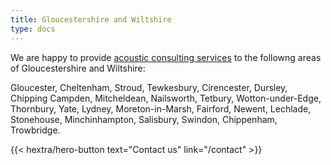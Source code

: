 ```yaml
---
title: Gloucestershire and Wiltshire
type: docs
---
```


We are happy to provide [acoustic consulting services](../services/) to the followng areas of Gloucestershire and Wiltshire:

Gloucester, Cheltenham, Stroud, Tewkesbury, Cirencester, Dursley, Chipping
Campden, Mitcheldean, Nailsworth, Tetbury, Wotton-under-Edge, Thornbury, Yate,
Lydney, Moreton-in-Marsh, Fairford, Newent, Lechlade, Stonehouse,
Minchinhampton, Salisbury, Swindon, Chippenham, Trowbridge.

<p></p>

<div class="hx-mb-6">
{{< hextra/hero-button text="Contact us" link="/contact" >}}
</div>
